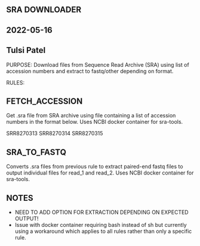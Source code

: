 ## SRA DOWNLOADER
## 2022-05-16
## Tulsi Patel

PURPOSE: Download files from Sequence Read Archive (SRA) using list of accession numbers and extract to fastq/other depending on format.

RULES:
## FETCH_ACCESSION
Get .sra file from SRA archive using file containing a list of accession numbers in the format below. Uses NCBI docker container for sra-tools.

SRR8270313
SRR8270314
SRR8270315

## SRA_TO_FASTQ
Converts .sra files from previous rule to extract paired-end fastq files to output individual files for read_1 and read_2. Uses NCBI docker container for sra-tools.

## NOTES
- NEED TO ADD OPTION FOR EXTRACTION DEPENDING ON EXPECTED OUTPUT!
- Issue with docker container requiring bash instead of sh but currently using a workaround which applies to all rules rather than only a specific rule. 
